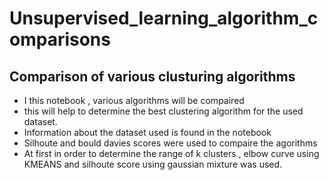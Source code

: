 # Unsupervised_learning_algorithm_comparisons
## Comparison of various clusturing algorithms


- I this notebook , various algorithms will be compaired 
- this will help to determine the best clustering algorithm for the used dataset.
- Information about the dataset used is found in the notebook
- Silhoute and bould davies scores were used to compaire the agorithms
- At first in order to determine the range of k clusters , elbow curve using KMEANS and silhoute score using gaussian mixture was used.
